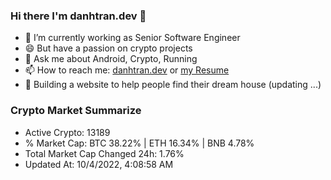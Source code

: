### Hi there I'm danhtran.dev 👋

- 🔭 I’m currently working as Senior Software Engineer
- 😄 But have a passion on crypto projects
- 💬 Ask me about Android, Crypto, Running 
- 📫 How to reach me: <a href="https://danhtran.dev" target="_blank">danhtran.dev</a> or <a href="Developer-Resume.pdf" target="_blank">my Resume</a>
- 🌱 Building a website to help people find their dream house (updating ...)

### Crypto Market Summarize
- Active Crypto: 13189
- % Market Cap: BTC 38.22% | ETH 16.34% | BNB 4.78%
- Total Market Cap Changed 24h: 1.76%
- Updated At: 10/4/2022, 4:08:58 AM
